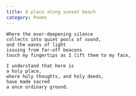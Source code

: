 ```yaml
---
title: A place along sunset beach
category: Poems
---
```


    Where the ever-deepening silence
    collects into quiet pools of sound,
    and the waves of light
    issuing from far-off beacons
    touch my fingertips as I lift them to my face,

    I understand that here is
    a holy place,
    where holy thoughts, and holy deeds,
    have made sacred
    a once ordinary ground.


